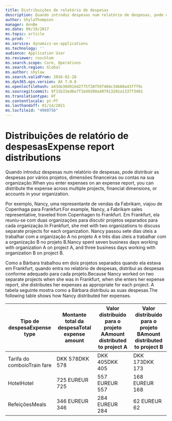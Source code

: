 ```yaml
---
title: Distribuições de relatório de despesas
description: Quando introduz despesas num relatório de despesas, pode distribuir as despesas por vários projetos, entidades legais ou contas na sua organização.
author: ShylaThompson
manager: AnnBe
ms.date: 09/19/2017
ms.topic: article
ms.prod: ''
ms.service: dynamics-ax-applications
ms.technology: ''
audience: Application User
ms.reviewer: roschlom
ms.search.scope: Core, Operations
ms.search.region: Global
ms.author: shylaw
ms.search.validFrom: 2016-02-28
ms.dyn365.ops.version: AX 7.0.0
ms.openlocfilehash: a43de30d916d2775f28f59f404c34b60a43fff9c
ms.sourcegitcommit: 9f31b33ed6e7f1b49200a407913201a1337f3401
ms.translationtype: HT
ms.contentlocale: pt-PT
ms.lasthandoff: 01/14/2021
ms.locfileid: "4960756"
---
```

# <a name="expense-report-distributions"></a><span data-ttu-id="4876e-103">Distribuições de relatório de despesas</span><span class="sxs-lookup"><span data-stu-id="4876e-103">Expense report distributions</span></span>

<span data-ttu-id="4876e-104">Quando introduz despesas num relatório de despesas, pode distribuir as despesas por vários projetos, dimensões financeiras ou contas na sua organização.</span><span class="sxs-lookup"><span data-stu-id="4876e-104">When you enter expenses on an expense report, you can distribute the expense across multiple projects, financial dimensions, or accounts in your organization.</span></span>

<span data-ttu-id="4876e-105">Por exemplo, Nancy, uma representante de vendas da Fabrikam, viajou de Copenhaga para Frankfurt.</span><span class="sxs-lookup"><span data-stu-id="4876e-105">For example, Nancy, a Fabrikam sales representative, traveled from Copenhagen to Frankfurt.</span></span> <span data-ttu-id="4876e-106">Em Frankfurt, ela reuniu-se com duas organizações para discutir projetos separados para cada organização.</span><span class="sxs-lookup"><span data-stu-id="4876e-106">In Frankfurt, she met with two organizations to discuss separate projects for each organization.</span></span> <span data-ttu-id="4876e-107">Nancy passou sete dias úteis a trabalhar com a organização A no projeto A e três dias úteis a trabalhar com a organização B no projeto B.</span><span class="sxs-lookup"><span data-stu-id="4876e-107">Nancy spent seven business days working with organization A on project A, and three business days working with organization B on project B.</span></span>

<span data-ttu-id="4876e-108">Como a Bárbara trabalhou em dois projetos separados quando ela estava em Frankfurt, quando entra no relatório de despesas, distribui as despesas conforme adequado para cada projeto.</span><span class="sxs-lookup"><span data-stu-id="4876e-108">Because Nancy worked on two separate projects when she was in Frankfurt, when she enters her expense report, she distributes her expenses as appropriate for each project.</span></span> <span data-ttu-id="4876e-109">A tabela seguinte mostra como a Bárbara distribuiu as suas despesas.</span><span class="sxs-lookup"><span data-stu-id="4876e-109">The following table shows how Nancy distributed her expenses.</span></span>


| <span data-ttu-id="4876e-110">Tipo de despesa</span><span class="sxs-lookup"><span data-stu-id="4876e-110">Expense type</span></span> | <span data-ttu-id="4876e-111">Montante total da despesa</span><span class="sxs-lookup"><span data-stu-id="4876e-111">Total expense amount</span></span>|<span data-ttu-id="4876e-112">Valor distribuído para o projeto A</span><span class="sxs-lookup"><span data-stu-id="4876e-112">Amount distributed to project A</span></span>| <span data-ttu-id="4876e-113">Valor distribuído para o projeto B</span><span class="sxs-lookup"><span data-stu-id="4876e-113">Amount distributed to project B</span></span> |
|--------------|---------------------|-------------------------------|---------------------------------|
|<span data-ttu-id="4876e-114">Tarifa do comboio</span><span class="sxs-lookup"><span data-stu-id="4876e-114">Train fare</span></span>   |<span data-ttu-id="4876e-115">DKK 578</span><span class="sxs-lookup"><span data-stu-id="4876e-115">DKK 578</span></span>              |<span data-ttu-id="4876e-116">DKK 405</span><span class="sxs-lookup"><span data-stu-id="4876e-116">DKK 405</span></span>                        |<span data-ttu-id="4876e-117">DKK 173</span><span class="sxs-lookup"><span data-stu-id="4876e-117">DKK 173</span></span>                          |
|<span data-ttu-id="4876e-118">Hotel</span><span class="sxs-lookup"><span data-stu-id="4876e-118">Hotel</span></span>         |<span data-ttu-id="4876e-119">725 EUR</span><span class="sxs-lookup"><span data-stu-id="4876e-119">EUR 725</span></span>              |<span data-ttu-id="4876e-120">557 EUR</span><span class="sxs-lookup"><span data-stu-id="4876e-120">EUR 557</span></span>                        |<span data-ttu-id="4876e-121">168 EUR</span><span class="sxs-lookup"><span data-stu-id="4876e-121">EUR 168</span></span>                          |
|<span data-ttu-id="4876e-122">Refeições</span><span class="sxs-lookup"><span data-stu-id="4876e-122">Meals</span></span>         |<span data-ttu-id="4876e-123">346 EUR</span><span class="sxs-lookup"><span data-stu-id="4876e-123">EUR 346</span></span>              |<span data-ttu-id="4876e-124">284 EUR</span><span class="sxs-lookup"><span data-stu-id="4876e-124">EUR 284</span></span>                        |<span data-ttu-id="4876e-125">62 EUR</span><span class="sxs-lookup"><span data-stu-id="4876e-125">EUR 62</span></span>                           |

